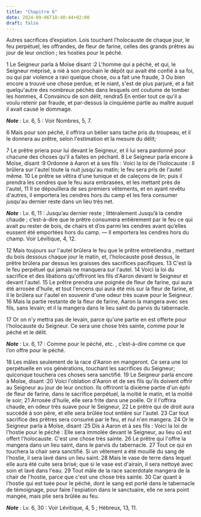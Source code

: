 ```yaml
---
title: "Chapitre 6"
date: 2024-09-06T18:40:44+02:00
draft: false
---
```



Autres sacrifices d’expiation.
Lois touchant l’holocauste de chaque jour, le feu perpétuel, les offrandes, de fleur de farine, celles des grands prêtres au jour de leur onction ; les hosties pour le péché.


1 Le Seigneur parla à Moïse disant :2 L'homme qui a péché, et qui, le Seigneur méprisé, a nié à son prochain le dépôt qui avait été confié à sa foi, ou qui par violence a ravi quelque chose, ou a fait une fraude, 3 Ou bien encore a trouvé une chose perdue, et le niant, s'est de plus parjuré, et a fait quelqu'autre des nombreux péchés dans lesquels ont coutume de tomber les hommes, 4 Convaincu de son délit, rendra5 En entier tout ce qu'il a voulu retenir par fraude, et par-dessus la cinquième partie au maître auquel il avait causé le dommage.

***Note*** :  Lv. 6, 5 : Voir Nombres, 5, 7.

6 Mais pour son péché, il offrira un bélier sans tache pris du troupeau, et il le donnera au prêtre, selon l'estimation et la mesure du délit;


7 Le prêtre priera pour lui devant le Seigneur, et il lui sera pardonné pour chacune des choses qu'il a faites en péchant. 8 Le Seigneur parla encore à Moïse, disant :9 Ordonne à Aaron et à ses fils : Voici la loi de l'holocauste : Il brûlera sur l'autel toute la nuit jusqu'au matin; le feu sera pris de l'autel même. 10 Le prêtre se vêtira d'une tunique et de caleçons de lin; puis il prendra les cendres que le feu aura embrasées, et les mettant près de l'autel, 11 Il se dépouillera de ses premiers vêtements, et en ayant revêtu d'autres, il emportera les cendres hors du camp et les fera consumer jusqu'au dernier reste dans un lieu très net.

***Note*** :  Lv. 6, 11 : Jusqu’au dernier reste ; littéralement Jusqu’à la cendre chaude ; c’est-à-dire que le prêtre consumera entièrement par le feu ce qui avait pu rester de bois, de chairs et d’os parmi les cendres avant qu’elles eussent été emportées hors du camp. ― Il emportera les cendres hors du champ. Voir Lévitique, 4, 12.


12 Mais toujours sur l'autel brûlera le feu que le prêtre entretiendra , mettant du bois dessous chaque jour le matin, et, l'holocauste posé dessus, le prêtre brûlera par dessus les graisses des sacrifices pacifiques. 13 C'est là le feu perpétuel qui jamais ne manquera sur l'autel. 14 Voici la loi du sacrifice et des libations qu'offriront les fils d'Aaron devant le Seigneur et devant l'autel. 15 Le prêtre prendra une poignée de fleur de farine, qui aura été arrosée d'huile, et tout l'encens qui aura été mis sur la fleur de farine, et il le brûlera sur l'autel en souvenir d'une odeur très suave pour le Seigneur. 16 Mais la partie restante de la fleur de farine, Aaron la mangera avec ses fils, sans levain; et il la mangera dans le lieu saint du parvis du tabernacle.


17 Or on n'y mettra pas de levain, parce qu'une partie en est offerte pour l'holocauste du Seigneur. Ce sera une chose très sainte, comme pour le péché et le délit.

***Note*** :  Lv. 6, 17 : Comme pour le péché, etc. , c’est-à-dire comme ce que l’on offre pour le péché.

18 Les mâles seulement de la race d'Aaron en mangeront. Ce sera une loi perpétuelle en vos générations, touchant les sacrifices du Seigneur; quiconque touchera ces choses sera sanctifié. 19 Le Seigneur parla encore à Moïse, disant :20 Voici l'oblation d'Aaron et de ses fils qu'ils doivent offrir au Seigneur au jour de leur onction. Ils offriront la dixième partie d'un éphi de fleur de farine, dans le sacrifice perpétuel, la moitié le matin, et la moitié le soir; 21 Arrosée d'huile, elle sera frite dans une poêle. Or il l'offrira chaude, en odeur très suave pour le Seigneur, 22 Le prêtre qui de droit aura succédé à son père, et elle sera brûlée tout entière sur l'autel. 23 Car tout sacrifice des prêtres sera consumé par le feu, et nul n'en mangera. 24 Or le Seigneur parla à Moïse, disant :25 Dis à Aaron et à ses fils : Voici la loi de l'hostie pour le péché : Elle sera immolée devant le Seigneur, au lieu où est offert l'holocauste. C'est une chose très sainte. 26 Le prêtre qui l'offre la mangera dans un lieu saint,
dans le parvis du tabernacle. 27 Tout ce qui en touchera la chair sera sanctifié. Si un vêtement a été mouillé du sang de l'hostie, il sera lavé dans un lieu saint. 28 Mais le vase de terre dans lequel elle aura été cuite sera brisé; que si le vase est d'airain, il sera nettoyé avec soin et lavé dans l'eau. 29 Tout mâle de la race sacerdotale mangera de la chair de l'hostie, parce que c'est une chose très sainte. 30 Car quant à l'hostie qui est tuée pour le péché, dont le sang est porté dans le tabernacle de témoignage, pour faire l'expiation dans le sanctuaire, elle ne sera point mangée, mais plie sera brûlée au feu.

***Note*** :  Lv. 6, 30 : Voir Lévitique, 4, 5 ; Hébreux, 13, 11.

